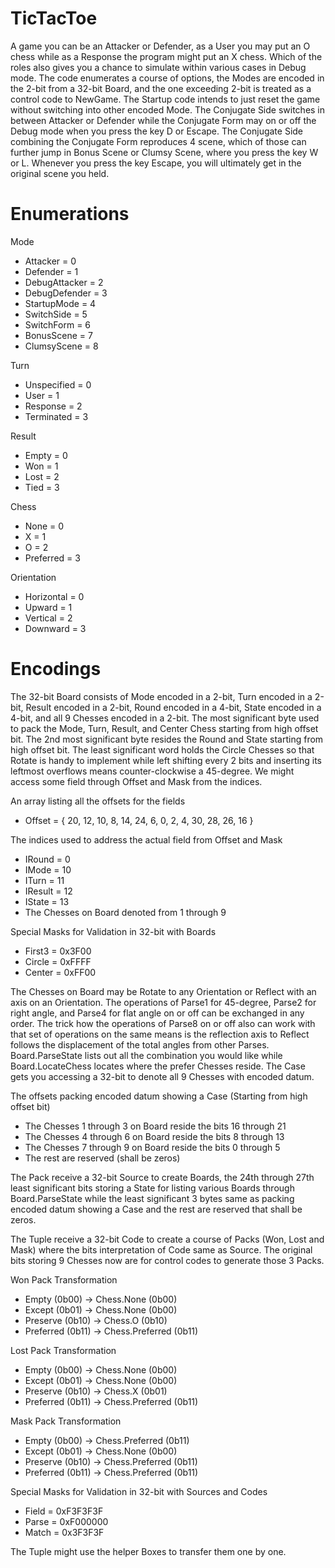 # TicTacToe
A game you can be an Attacker or Defender, as a User you may put an O chess
while as a Response the program might put an X chess. Which of the roles also
gives you a chance to simulate within various cases in Debug mode. The code
enumerates a course of options, the Modes are encoded in the 2-bit from a 32-bit
Board, and the one exceeding 2-bit is treated as a control code to NewGame. The
Startup code intends to just reset the game without switching into other encoded
Mode. The Conjugate Side switches in between Attacker or Defender while the
Conjugate Form may on or off the Debug mode when you press the key D or Escape.
The Conjugate Side combining the Conjugate Form reproduces 4 scene, which of
those can further jump in Bonus Scene or Clumsy Scene, where you press the key W
or L. Whenever you press the key Escape, you will ultimately get in the original
scene you held.

# Enumerations
Mode
* Attacker = 0
* Defender = 1
* DebugAttacker = 2
* DebugDefender = 3
* StartupMode = 4
* SwitchSide = 5
* SwitchForm = 6
* BonusScene = 7
* ClumsyScene = 8

Turn
* Unspecified = 0
* User = 1
* Response = 2
* Terminated = 3

Result
* Empty = 0
* Won = 1
* Lost = 2
* Tied = 3

Chess
* None = 0
* X = 1
* O = 2
* Preferred = 3

Orientation
* Horizontal = 0
* Upward = 1
* Vertical = 2
* Downward = 3

# Encodings
The 32-bit Board consists of Mode encoded in a 2-bit, Turn encoded in a 2-bit,
Result encoded in a 2-bit, Round encoded in a 4-bit, State encoded in a 4-bit,
and all 9 Chesses encoded in a 2-bit. The most significant byte used to pack the
Mode, Turn, Result, and Center Chess starting from high offset bit. The 2nd most
significant byte resides the Round and State starting from high offset bit. The
least significant word holds the Circle Chesses so that Rotate is handy to
implement while left shifting every 2 bits and inserting its leftmost overflows
means counter-clockwise a 45-degree. We might access some field through Offset
and Mask from the indices.

An array listing all the offsets for the fields
* Offset = { 20, 12, 10, 8, 14, 24, 6, 0, 2, 4, 30, 28, 26, 16 }

The indices used to address the actual field from Offset and Mask
* IRound = 0
* IMode = 10
* ITurn = 11
* IResult = 12
* IState = 13
* The Chesses on Board denoted from 1 through 9

Special Masks for Validation in 32-bit with Boards
* First3 = 0x3F00
* Circle = 0xFFFF
* Center = 0xFF00

The Chesses on Board may be Rotate to any Orientation or Reflect with an axis on
an Orientation. The operations of Parse1 for 45-degree, Parse2 for right angle,
and Parse4 for flat angle on or off can be exchanged in any order. The trick how
the operations of Parse8 on or off also can work with that set of operations on
the same means is the reflection axis to Reflect follows the displacement of the
total angles from other Parses. Board.ParseState lists out all the combination
you would like while Board.LocateChess locates where the prefer Chesses reside.
The Case gets you accessing a 32-bit to denote all 9 Chesses with encoded datum.

The offsets packing encoded datum showing a Case (Starting from high offset bit)
* The Chesses 1 through 3 on Board reside the bits 16 through 21
* The Chesses 4 through 6 on Board reside the bits 8 through 13
* The Chesses 7 through 9 on Board reside the bits 0 through 5
* The rest are reserved (shall be zeros)

The Pack receive a 32-bit Source to create Boards, the 24th through 27th least
significant bits storing a State for listing various Boards through
Board.ParseState while the least significant 3 bytes same as packing encoded
datum showing a Case and the rest are reserved that shall be zeros.

The Tuple receive a 32-bit Code to create a course of Packs (Won, Lost and Mask)
where the bits interpretation of Code same as Source. The original bits storing
9 Chesses now are for control codes to generate those 3 Packs.

Won Pack Transformation
* Empty (0b00) -> Chess.None (0b00)
* Except (0b01) -> Chess.None (0b00)
* Preserve (0b10) -> Chess.O (0b10)
* Preferred (0b11) -> Chess.Preferred (0b11)

Lost Pack Transformation
* Empty (0b00) -> Chess.None (0b00)
* Except (0b01) -> Chess.None (0b00)
* Preserve (0b10) -> Chess.X (0b01)
* Preferred (0b11) -> Chess.Preferred (0b11)

Mask Pack Transformation
* Empty (0b00) -> Chess.Preferred (0b11)
* Except (0b01) -> Chess.None (0b00)
* Preserve (0b10) -> Chess.Preferred (0b11)
* Preferred (0b11) -> Chess.Preferred (0b11)

Special Masks for Validation in 32-bit with Sources and Codes
* Field = 0xF3F3F3F
* Parse = 0xF000000
* Match = 0x3F3F3F

The Tuple might use the helper Boxes to transfer them one by one.
